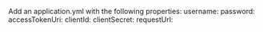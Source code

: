 Add an application.yml with the following properties:
username:
password:
accessTokenUri:
clientId:
clientSecret:
requestUrl: